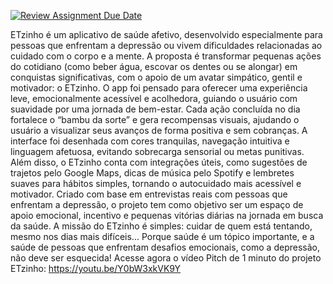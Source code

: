 [![Review Assignment Due Date](https://classroom.github.com/assets/deadline-readme-button-22041afd0340ce965d47ae6ef1cefeee28c7c493a6346c4f15d667ab976d596c.svg)](https://classroom.github.com/a/KkCLMwje)

ETzinho é um aplicativo de saúde afetivo, desenvolvido especialmente para pessoas que enfrentam a depressão ou vivem dificuldades relacionadas ao cuidado com o corpo e a mente. A proposta é transformar pequenas ações do cotidiano (como beber água, escovar os dentes ou se alongar) em conquistas significativas, com o apoio de um avatar simpático, gentil e motivador: o ETzinho. O app foi pensado para oferecer uma experiência leve, emocionalmente acessível e acolhedora, guiando o usuário com suavidade por uma jornada de bem-estar. Cada ação concluída no dia fortalece o “bambu da sorte” e gera recompensas visuais, ajudando o usuário a visualizar seus avanços de forma positiva e sem cobranças. A interface foi desenhada com cores tranquilas, navegação intuitiva e linguagem afetuosa, evitando sobrecarga sensorial ou metas punitivas. Além disso, o ETzinho conta com integrações úteis, como sugestões de trajetos pelo Google Maps, dicas de música pelo Spotify e lembretes suaves para hábitos simples, tornando o autocuidado mais acessível e motivador. Criado com base em entrevistas reais com pessoas que enfrentam a depressão, o projeto tem como objetivo ser um espaço de apoio emocional, incentivo e pequenas vitórias diárias na jornada em busca da saúde. A missão do ETzinho é simples: cuidar de quem está tentando, mesmo nos dias mais difíceis... Porque saúde é um tópico importante, e a saúde de pessoas que enfrentam desafios emocionais, como a depressão, não deve ser esquecida! Acesse agora o vídeo Pitch de 1 minuto do projeto ETzinho: https://youtu.be/Y0bW3xkVK9Y

